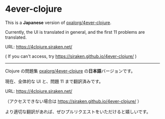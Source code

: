 # 4ever-clojure

This is a **Japanese** version of [oxalorg/4ever-clojure](https://github.com/oxalorg/4ever-clojure).

Currently, the UI is translated in general, and the first 11 problems are translated.

URL: https://4clojure.siraken.net/

( If you can't access, try https://siraken.github.io/4ever-clojure/ )

---

Clojure の問題集 [oxalorg/4ever-clojure](https://github.com/oxalorg/4ever-clojure) の**日本語**バージョンです。

現在、全体的な UI と、問題 11 まで翻訳済みです。

URL: https://4clojure.siraken.net/

（アクセスできない場合は https://siraken.github.io/4ever-clojure/ ）

より適切な翻訳があれば、ぜひプルリクエストをいただけると嬉しいです。
